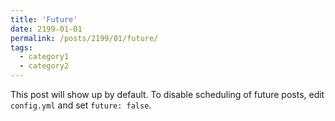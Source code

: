 ```yaml
---
title: 'Future'
date: 2199-01-01
permalink: /posts/2199/01/future/
tags:
  - category1
  - category2
---
```


This post will show up by default. To disable scheduling of future posts, edit `config.yml` and set `future: false`. 
